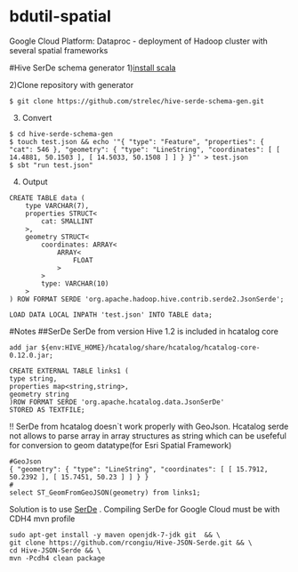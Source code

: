 # bdutil-spatial
 Google Cloud Platform: Dataproc - deployment of Hadoop cluster with several spatial frameworks





#Hive SerDe schema generator
1)[install scala](http://www.scala-sbt.org/download.html)

2)Clone repository with generator
```
$ git clone https://github.com/strelec/hive-serde-schema-gen.git
```

3) Convert
```
$ cd hive-serde-schema-gen
$ touch test.json && echo '"{ "type": "Feature", "properties": { "cat": 546 }, "geometry": { "type": "LineString", "coordinates": [ [ 14.4881, 50.1503 ], [ 14.5033, 50.1508 ] ] } }"' > test.json
$ sbt "run test.json"
```

4) Output
```
CREATE TABLE data (
	type VARCHAR(7),
	properties STRUCT<
		cat: SMALLINT
	>,
	geometry STRUCT<
		coordinates: ARRAY<
			ARRAY<
				FLOAT
			>
		>
		type: VARCHAR(10)
	>
) ROW FORMAT SERDE 'org.apache.hadoop.hive.contrib.serde2.JsonSerde';

LOAD DATA LOCAL INPATH 'test.json' INTO TABLE data;
```

#Notes
##SerDe
SerDe from version Hive 1.2 is included in hcatalog core
```
add jar ${env:HIVE_HOME}/hcatalog/share/hcatalog/hcatalog-core-0.12.0.jar;
```
```
CREATE EXTERNAL TABLE links1 (
type string,
properties map<string,string>,
geometry string
)ROW FORMAT SERDE 'org.apache.hcatalog.data.JsonSerDe'
STORED AS TEXTFILE;
```
!! SerDe from hcatalog doesn`t work properly with GeoJson. Hcatalog serde not allows to parse array in array structures as string which can be usefeful for conversion to geom datatype(for Esri Spatial Framework)
```
#GeoJson
{ "geometry": { "type": "LineString", "coordinates": [ [ 15.7912, 50.2392 ], [ 15.7451, 50.23 ] ] } }
#
select ST_GeomFromGeoJSON(geometry) from links1;
```

Solution is to use [SerDe](https://github.com/rcongiu/Hive-JSON-Serde) .
Compiling SerDe for Google Cloud must be with CDH4 mvn profile
```
sudo apt-get install -y maven openjdk-7-jdk git  && \
git clone https://github.com/rcongiu/Hive-JSON-Serde.git && \
cd Hive-JSON-Serde && \
mvn -Pcdh4 clean package
```



